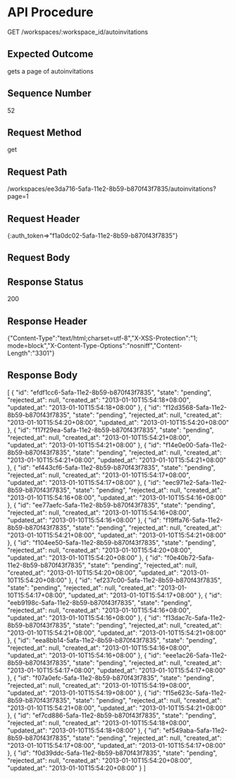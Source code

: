 # API Procedure
GET /workspaces/:workspace_id/autoinvitations
## Expected Outcome
gets a page of autoinvitations
## Sequence Number
52
## Request Method
get
## Request Path
/workspaces/ee3da716-5afa-11e2-8b59-b870f43f7835/autoinvitations?page=1
## Request Header
{:auth_token=>"f1a0dc02-5afa-11e2-8b59-b870f43f7835"}
## Request Body


## Response Status
200
## Response Header
{"Content-Type":"text/html;charset=utf-8","X-XSS-Protection":"1; mode=block","X-Content-Type-Options":"nosniff","Content-Length":"3301"}

## Response Body
[
  {
    "id": "efdf1cc6-5afa-11e2-8b59-b870f43f7835",
    "state": "pending",
    "rejected_at": null,
    "created_at": "2013-01-10T15:54:18+08:00",
    "updated_at": "2013-01-10T15:54:18+08:00"
  },
  {
    "id": "f12d3568-5afa-11e2-8b59-b870f43f7835",
    "state": "pending",
    "rejected_at": null,
    "created_at": "2013-01-10T15:54:20+08:00",
    "updated_at": "2013-01-10T15:54:20+08:00"
  },
  {
    "id": "f17f29ea-5afa-11e2-8b59-b870f43f7835",
    "state": "pending",
    "rejected_at": null,
    "created_at": "2013-01-10T15:54:21+08:00",
    "updated_at": "2013-01-10T15:54:21+08:00"
  },
  {
    "id": "f14e0e00-5afa-11e2-8b59-b870f43f7835",
    "state": "pending",
    "rejected_at": null,
    "created_at": "2013-01-10T15:54:21+08:00",
    "updated_at": "2013-01-10T15:54:21+08:00"
  },
  {
    "id": "ef443cf6-5afa-11e2-8b59-b870f43f7835",
    "state": "pending",
    "rejected_at": null,
    "created_at": "2013-01-10T15:54:17+08:00",
    "updated_at": "2013-01-10T15:54:17+08:00"
  },
  {
    "id": "eec971e2-5afa-11e2-8b59-b870f43f7835",
    "state": "pending",
    "rejected_at": null,
    "created_at": "2013-01-10T15:54:16+08:00",
    "updated_at": "2013-01-10T15:54:16+08:00"
  },
  {
    "id": "ee77aefc-5afa-11e2-8b59-b870f43f7835",
    "state": "pending",
    "rejected_at": null,
    "created_at": "2013-01-10T15:54:16+08:00",
    "updated_at": "2013-01-10T15:54:16+08:00"
  },
  {
    "id": "f19ffa76-5afa-11e2-8b59-b870f43f7835",
    "state": "pending",
    "rejected_at": null,
    "created_at": "2013-01-10T15:54:21+08:00",
    "updated_at": "2013-01-10T15:54:21+08:00"
  },
  {
    "id": "f104ee50-5afa-11e2-8b59-b870f43f7835",
    "state": "pending",
    "rejected_at": null,
    "created_at": "2013-01-10T15:54:20+08:00",
    "updated_at": "2013-01-10T15:54:20+08:00"
  },
  {
    "id": "f0e40b72-5afa-11e2-8b59-b870f43f7835",
    "state": "pending",
    "rejected_at": null,
    "created_at": "2013-01-10T15:54:20+08:00",
    "updated_at": "2013-01-10T15:54:20+08:00"
  },
  {
    "id": "ef237c00-5afa-11e2-8b59-b870f43f7835",
    "state": "pending",
    "rejected_at": null,
    "created_at": "2013-01-10T15:54:17+08:00",
    "updated_at": "2013-01-10T15:54:17+08:00"
  },
  {
    "id": "eeb9198c-5afa-11e2-8b59-b870f43f7835",
    "state": "pending",
    "rejected_at": null,
    "created_at": "2013-01-10T15:54:16+08:00",
    "updated_at": "2013-01-10T15:54:16+08:00"
  },
  {
    "id": "f13dac7c-5afa-11e2-8b59-b870f43f7835",
    "state": "pending",
    "rejected_at": null,
    "created_at": "2013-01-10T15:54:21+08:00",
    "updated_at": "2013-01-10T15:54:21+08:00"
  },
  {
    "id": "eea8bb14-5afa-11e2-8b59-b870f43f7835",
    "state": "pending",
    "rejected_at": null,
    "created_at": "2013-01-10T15:54:16+08:00",
    "updated_at": "2013-01-10T15:54:16+08:00"
  },
  {
    "id": "eee1ac26-5afa-11e2-8b59-b870f43f7835",
    "state": "pending",
    "rejected_at": null,
    "created_at": "2013-01-10T15:54:17+08:00",
    "updated_at": "2013-01-10T15:54:17+08:00"
  },
  {
    "id": "f07a0efc-5afa-11e2-8b59-b870f43f7835",
    "state": "pending",
    "rejected_at": null,
    "created_at": "2013-01-10T15:54:19+08:00",
    "updated_at": "2013-01-10T15:54:19+08:00"
  },
  {
    "id": "f15e623c-5afa-11e2-8b59-b870f43f7835",
    "state": "pending",
    "rejected_at": null,
    "created_at": "2013-01-10T15:54:21+08:00",
    "updated_at": "2013-01-10T15:54:21+08:00"
  },
  {
    "id": "ef7cd886-5afa-11e2-8b59-b870f43f7835",
    "state": "pending",
    "rejected_at": null,
    "created_at": "2013-01-10T15:54:18+08:00",
    "updated_at": "2013-01-10T15:54:18+08:00"
  },
  {
    "id": "ef549aba-5afa-11e2-8b59-b870f43f7835",
    "state": "pending",
    "rejected_at": null,
    "created_at": "2013-01-10T15:54:17+08:00",
    "updated_at": "2013-01-10T15:54:17+08:00"
  },
  {
    "id": "f0d39ddc-5afa-11e2-8b59-b870f43f7835",
    "state": "pending",
    "rejected_at": null,
    "created_at": "2013-01-10T15:54:20+08:00",
    "updated_at": "2013-01-10T15:54:20+08:00"
  }
]
